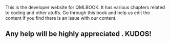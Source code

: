 This is the developer website for QMLBOOK. It has various chapters related to coding and other atuffs.
Go through this book and help us edit the content if you find there is an issue with our content.
## Any help will be highly appreciated . KUDOS!
